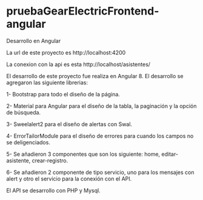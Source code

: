 # pruebaGearElectricFrontend-angular
 Desarrollo en Angular

La url de este proyecto es http://localhost:4200

La conexion con la api es esta http://localhost/asistentes/

El desarrollo de este proyecto fue realiza en Angular 8. El desarrollo se agregaron las siguiente librerias:

1- Bootstrap para todo el diseño de la página.

2- Material para Angular para el diseño de la tabla, la paginación y la opción de búsqueda.

3- Sweelalert2 para el diseño de alertas con Swal.

4- ErrorTailorModule para el diseño de errores para cuando los campos no se deligenciados.

5- Se añadieron 3 componentes que son los siguiente: home, editar-asistente, crear-registro.

6- Se añadieron 2 componente de tipo servicio, uno para los mensajes con alert y otro el servicio para la conexión con el API.


El API se desarrollo con PHP y Mysql. 
